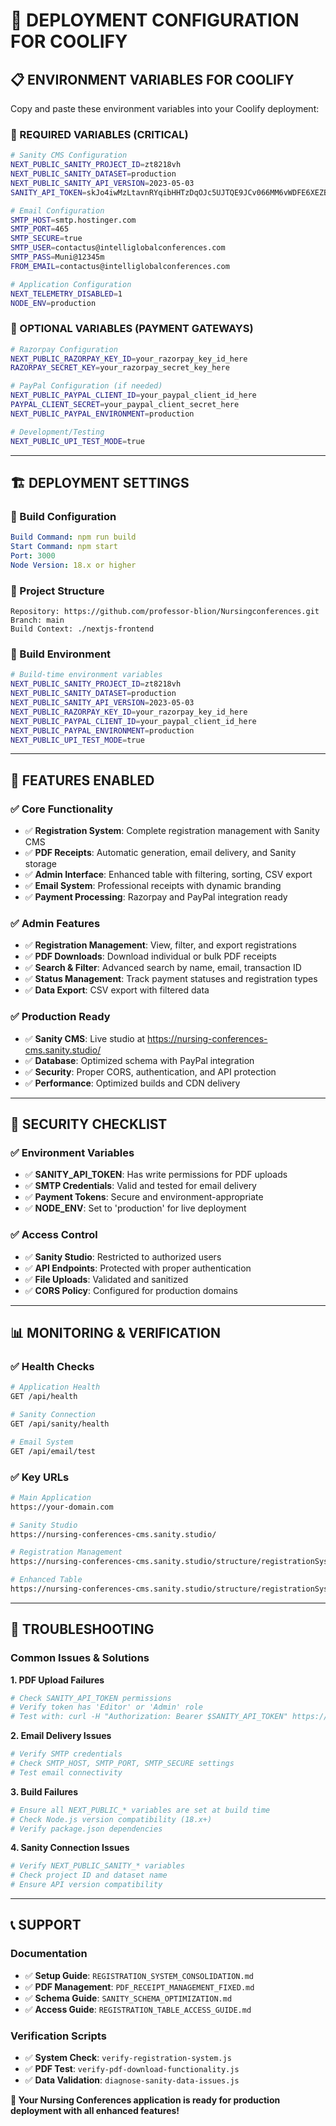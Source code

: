 # 🚀 DEPLOYMENT CONFIGURATION FOR COOLIFY

## 📋 **ENVIRONMENT VARIABLES FOR COOLIFY**

Copy and paste these environment variables into your Coolify deployment:

### **🔧 REQUIRED VARIABLES (CRITICAL)**

```bash
# Sanity CMS Configuration
NEXT_PUBLIC_SANITY_PROJECT_ID=zt8218vh
NEXT_PUBLIC_SANITY_DATASET=production
NEXT_PUBLIC_SANITY_API_VERSION=2023-05-03
SANITY_API_TOKEN=skJo4iwMzLtavnRYqibHHTzDqOJc5UJTQE9JCv066MM6vWDFE6XEZBnV2XZTzbxE8BKTawmfQhPE2ZPwrLNP7CokAwUlJN5VeQWLuUiLFeZQfyiXeDdkAShynpyk1v4jWmcNAZDvph2QCuCFcJko5q0XAf123nDHp9VF4oRr7NnJh1NkEa6V

# Email Configuration
SMTP_HOST=smtp.hostinger.com
SMTP_PORT=465
SMTP_SECURE=true
SMTP_USER=contactus@intelliglobalconferences.com
SMTP_PASS=Muni@12345m
FROM_EMAIL=contactus@intelliglobalconferences.com

# Application Configuration
NEXT_TELEMETRY_DISABLED=1
NODE_ENV=production
```

### **🔧 OPTIONAL VARIABLES (PAYMENT GATEWAYS)**

```bash
# Razorpay Configuration
NEXT_PUBLIC_RAZORPAY_KEY_ID=your_razorpay_key_id_here
RAZORPAY_SECRET_KEY=your_razorpay_secret_key_here

# PayPal Configuration (if needed)
NEXT_PUBLIC_PAYPAL_CLIENT_ID=your_paypal_client_id_here
PAYPAL_CLIENT_SECRET=your_paypal_client_secret_here
NEXT_PUBLIC_PAYPAL_ENVIRONMENT=production

# Development/Testing
NEXT_PUBLIC_UPI_TEST_MODE=true
```

---

## 🏗️ **DEPLOYMENT SETTINGS**

### **📁 Build Configuration**
```yaml
Build Command: npm run build
Start Command: npm start
Port: 3000
Node Version: 18.x or higher
```

### **📂 Project Structure**
```
Repository: https://github.com/professor-blion/Nursingconferences.git
Branch: main
Build Context: ./nextjs-frontend
```

### **🔧 Build Environment**
```bash
# Build-time environment variables
NEXT_PUBLIC_SANITY_PROJECT_ID=zt8218vh
NEXT_PUBLIC_SANITY_DATASET=production
NEXT_PUBLIC_SANITY_API_VERSION=2023-05-03
NEXT_PUBLIC_RAZORPAY_KEY_ID=your_razorpay_key_id_here
NEXT_PUBLIC_PAYPAL_CLIENT_ID=your_paypal_client_id_here
NEXT_PUBLIC_PAYPAL_ENVIRONMENT=production
NEXT_PUBLIC_UPI_TEST_MODE=true
```

---

## 🎯 **FEATURES ENABLED**

### **✅ Core Functionality**
- ✅ **Registration System**: Complete registration management with Sanity CMS
- ✅ **PDF Receipts**: Automatic generation, email delivery, and Sanity storage
- ✅ **Admin Interface**: Enhanced table with filtering, sorting, CSV export
- ✅ **Email System**: Professional receipts with dynamic branding
- ✅ **Payment Processing**: Razorpay and PayPal integration ready

### **✅ Admin Features**
- ✅ **Registration Management**: View, filter, and export registrations
- ✅ **PDF Downloads**: Download individual or bulk PDF receipts
- ✅ **Search & Filter**: Advanced search by name, email, transaction ID
- ✅ **Status Management**: Track payment statuses and registration types
- ✅ **Data Export**: CSV export with filtered data

### **✅ Production Ready**
- ✅ **Sanity CMS**: Live studio at https://nursing-conferences-cms.sanity.studio/
- ✅ **Database**: Optimized schema with PayPal integration
- ✅ **Security**: Proper CORS, authentication, and API protection
- ✅ **Performance**: Optimized builds and CDN delivery

---

## 🔐 **SECURITY CHECKLIST**

### **✅ Environment Variables**
- ✅ **SANITY_API_TOKEN**: Has write permissions for PDF uploads
- ✅ **SMTP Credentials**: Valid and tested for email delivery
- ✅ **Payment Tokens**: Secure and environment-appropriate
- ✅ **NODE_ENV**: Set to 'production' for live deployment

### **✅ Access Control**
- ✅ **Sanity Studio**: Restricted to authorized users
- ✅ **API Endpoints**: Protected with proper authentication
- ✅ **File Uploads**: Validated and sanitized
- ✅ **CORS Policy**: Configured for production domains

---

## 📊 **MONITORING & VERIFICATION**

### **✅ Health Checks**
```bash
# Application Health
GET /api/health

# Sanity Connection
GET /api/sanity/health

# Email System
GET /api/email/test
```

### **✅ Key URLs**
```bash
# Main Application
https://your-domain.com

# Sanity Studio
https://nursing-conferences-cms.sanity.studio/

# Registration Management
https://nursing-conferences-cms.sanity.studio/structure/registrationSystem

# Enhanced Table
https://nursing-conferences-cms.sanity.studio/structure/registrationSystem;registrationsTableEnhanced
```

---

## 🚨 **TROUBLESHOOTING**

### **Common Issues & Solutions**

**1. PDF Upload Failures**
```bash
# Check SANITY_API_TOKEN permissions
# Verify token has 'Editor' or 'Admin' role
# Test with: curl -H "Authorization: Bearer $SANITY_API_TOKEN" https://api.sanity.io/v1/projects/zt8218vh
```

**2. Email Delivery Issues**
```bash
# Verify SMTP credentials
# Check SMTP_HOST, SMTP_PORT, SMTP_SECURE settings
# Test email connectivity
```

**3. Build Failures**
```bash
# Ensure all NEXT_PUBLIC_* variables are set at build time
# Check Node.js version compatibility (18.x+)
# Verify package.json dependencies
```

**4. Sanity Connection Issues**
```bash
# Verify NEXT_PUBLIC_SANITY_* variables
# Check project ID and dataset name
# Ensure API version compatibility
```

---

## 📞 **SUPPORT**

### **Documentation**
- ✅ **Setup Guide**: `REGISTRATION_SYSTEM_CONSOLIDATION.md`
- ✅ **PDF Management**: `PDF_RECEIPT_MANAGEMENT_FIXED.md`
- ✅ **Schema Guide**: `SANITY_SCHEMA_OPTIMIZATION.md`
- ✅ **Access Guide**: `REGISTRATION_TABLE_ACCESS_GUIDE.md`

### **Verification Scripts**
- ✅ **System Check**: `verify-registration-system.js`
- ✅ **PDF Test**: `verify-pdf-download-functionality.js`
- ✅ **Data Validation**: `diagnose-sanity-data-issues.js`

**🎉 Your Nursing Conferences application is ready for production deployment with all enhanced features!**
